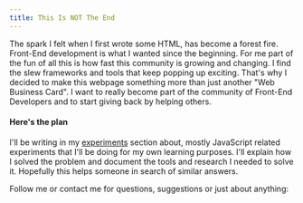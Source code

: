 ```yaml
---
title: This Is NOT The End
---
```

The spark I felt when I first wrote some HTML, has become a forest fire. Front-End development is what I wanted since the beginning. For me part of the fun of all this is how fast this community is growing and changing. I find the slew frameworks and tools that keep popping up exciting. That's why I decided to make this webpage something more than just another "Web Business Card". I want to really become part of the community of Front-End Developers and to start giving back by helping others.

#### Here's the plan

I'll be writing in my [experiments](/blog.html) section about, mostly JavaScript related experiments that I'll be doing for my own learning purposes. I'll explain how I solved the problem and document the tools and research I needed to solve it. Hopefully this helps someone in search of similar answers.

Follow me or contact me for questions, suggestions or just about anything: